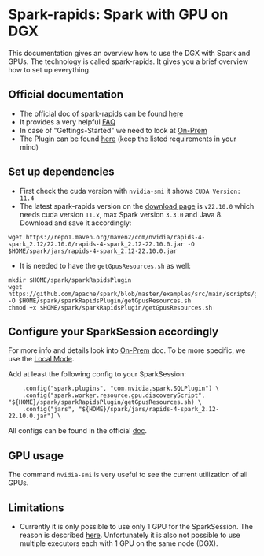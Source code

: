 # Spark-rapids: Spark with GPU on DGX

This documentation gives an overview how to use the DGX with Spark and GPUs. The technology is called spark-rapids. It gives you a brief overview how to set up everything.
## Official documentation

- The official doc of spark-rapids can be found [here](https://nvidia.github.io/spark-rapids/) 
- It provides a very helpful [FAQ](https://nvidia.github.io/spark-rapids/docs/FAQ.html)
- In case of "Gettings-Started" we need to look at [On-Prem](https://nvidia.github.io/spark-rapids/docs/get-started/getting-started-on-prem.html)
- The Plugin can be found [here](https://nvidia.github.io/spark-rapids/docs/download.html) (keep the listed requirements in your mind)

## Set up dependencies

- First check the cuda version with `nvidia-smi` it shows `CUDA Version: 11.4`
- The latest spark-rapids version on the [download page](https://nvidia.github.io/spark-rapids/docs/download.html) is `v22.10.0` which needs cuda version `11.x`, max Spark version `3.3.0` and Java 8. Download and save it accordingly:
```
wget https://repo1.maven.org/maven2/com/nvidia/rapids-4-spark_2.12/22.10.0/rapids-4-spark_2.12-22.10.0.jar -O $HOME/spark/jars/rapids-4-spark_2.12-22.10.0.jar
```
- It is needed to have the `getGpusResources.sh` as well:
```
mkdir $HOME/spark/sparkRapidsPlugin
wget https://github.com/apache/spark/blob/master/examples/src/main/scripts/getGpusResources.sh -O $HOME/spark/sparkRapidsPlugin/getGpusResources.sh
chmod +x $HOME/spark/sparkRapidsPlugin/getGpusResources.sh
```

## Configure your SparkSession accordingly

For more info and details look into [On-Prem](https://nvidia.github.io/spark-rapids/docs/get-started/getting-started-on-prem.html) doc. To be more specific, we use the [Local Mode](https://nvidia.github.io/spark-rapids/docs/get-started/getting-started-on-prem.html#local-mode).

Add at least the following config to your SparkSession:
```
    .config("spark.plugins", "com.nvidia.spark.SQLPlugin") \
    .config("spark.worker.resource.gpu.discoveryScript", "${HOME}/spark/sparkRapidsPlugin/getGpusResources.sh) \
    .config("jars", "${HOME}/spark/jars/rapids-4-spark_2.12-22.10.0.jar") \
```

All configs can be found in the official [doc](https://nvidia.github.io/spark-rapids/docs/configs.html).

## GPU usage

The command `nvidia-smi` is very useful to see the current utilization of all GPUs.

## Limitations

- Currently it is only possible to use only 1 GPU for the SparkSession. The reason is described [here](https://nvidia.github.io/spark-rapids/docs/FAQ.html#why-are-multiple-gpus-per-executor-not-supported). Unfortunately it is also not possible to use multiple executors each with 1 GPU on the same node (DGX).